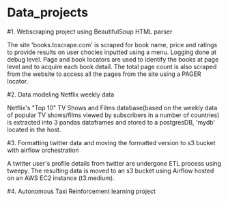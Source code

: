 # Data_projects

#1. Webscraping project using BeautifulSoup HTML parser

The site 'books.toscrape.com' is scraped for book name, price and ratings to provide results on user chocies inputted using a menu. Logging done at debug level. Page and book locators are used to identify the books at page level and to acquire each book detail. The total page count is also scraped from the website to access all the pages from the site using a PAGER locator.

#2. Data modeling Netflix weekly data

Netflix's "Top 10" TV Shows and Films database(based on the weekly data of popular TV shows/films viewed by subscribers in a number of countries) is extracted into 3 pandas dataframes and stored to a postgresDB, 'mydb' located in the host.  

#3. Formatting twitter data and moving the formatted version to s3 bucket with airflow orchestration

A twitter user's profile details from twitter are undergone ETL process using tweepy. The resulting data is moved to an s3 bucket using Airflow hosted on an AWS EC2 instance (t3.medium).

#4. Autonomous Taxi Reinforcement learning project
